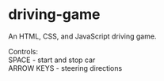 # driving-game

An HTML, CSS, and JavaScript driving game.

Controls:  
SPACE - start and stop car  
ARROW KEYS - steering directions  
